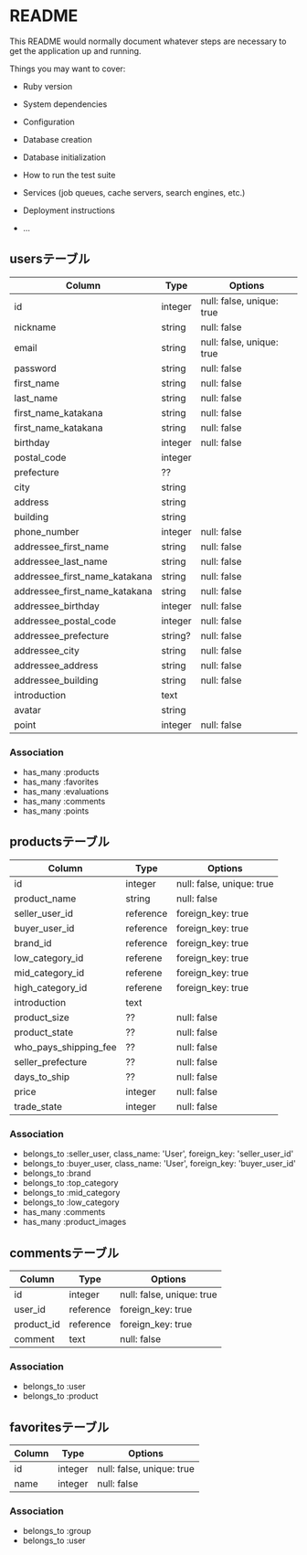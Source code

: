 # README

This README would normally document whatever steps are necessary to get the
application up and running.

Things you may want to cover:

* Ruby version

* System dependencies

* Configuration

* Database creation

* Database initialization

* How to run the test suite

* Services (job queues, cache servers, search engines, etc.)

* Deployment instructions

* ...

## usersテーブル

|Column|Type|Options|
|------|----|-------|
|id|integer|null: false, unique: true|
|nickname|string|null: false|
|email|string|null: false, unique: true|
|password|string|null: false|
|first_name|string|null: false|
|last_name|string|null: false|
|first_name_katakana|string|null: false|
|first_name_katakana|string|null: false|
|birthday|integer|null: false|
|postal_code|integer||
|prefecture|??||
|city|string||
|address|string||
|building|string||
|phone_number|integer|null: false|
|addressee_first_name|string|null: false|
|addressee_last_name|string|null: false|
|addressee_first_name_katakana|string|null: false|
|addressee_first_name_katakana|string|null: false|
|addressee_birthday|integer|null: false|
|addressee_postal_code|integer|null: false|
|addressee_prefecture|string?|null: false|
|addressee_city|string|null: false|
|addressee_address|string|null: false|
|addressee_building|string|null: false|
|introduction|text||
|avatar|string||
|point|integer|null: false|


### Association
- has_many :products
- has_many :favorites
- has_many :evaluations
- has_many :comments
- has_many :points


## productsテーブル

|Column|Type|Options|
|------|----|-------|
|id|integer|null: false, unique: true|
|product_name|string|null: false|
|seller_user_id|reference|foreign_key: true|
|buyer_user_id|reference|foreign_key: true|
|brand_id|reference|foreign_key: true|
|low_category_id|referene|foreign_key: true|
|mid_category_id|referene|foreign_key: true|
|high_category_id|referene|foreign_key: true|
|introduction|text||
|product_size|??|null: false|
|product_state|??|null: false|
|who_pays_shipping_fee|??|null: false|
|seller_prefecture|??|null: false|
|days_to_ship|??|null: false|
|price|integer|null: false|
|trade_state|integer|null: false|

### Association
- belongs_to :seller_user, class_name: 'User', foreign_key: 'seller_user_id'
- belongs_to :buyer_user, class_name: 'User', foreign_key: 'buyer_user_id'
- belongs_to :brand
- belongs_to :top_category
- belongs_to :mid_category
- belongs_to :low_category
- has_many :comments
- has_many :product_images

## commentsテーブル

|Column|Type|Options|
|------|----|-------|
|id|integer|null: false, unique: true|
|user_id|reference|foreign_key: true|
|product_id|reference|foreign_key: true|
|comment|text|null: false|

### Association
- belongs_to :user
- belongs_to :product



## favoritesテーブル

|Column|Type|Options|
|------|----|-------|
|id|integer|null: false, unique: true|
|name|integer|null: false|

### Association
- belongs_to :group
- belongs_to :user
